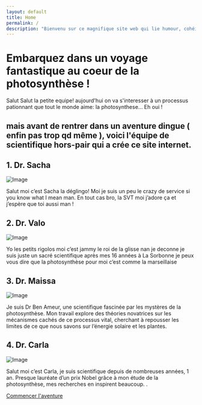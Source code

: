 ```yaml
---
layout: default
title: Home
permalink: /
description: "Bienvenu sur ce magnifique site web qui lie humour, cohéion de groupe et recherche scientique pour expliquer le phénomène de photosynthèse. Ce projet est fait dans le cadre d'une activité D'ES scientifique. Lycée: Saint-Michel de Picpus. Cour: ES SVT. Proffeseure: Mme.Buttay "
---
```


# Embarquez dans un voyage fantastique au coeur de la photosynthèse ! 

Salut Salut la petite equipe!
aujourd'hui on va s'interesser à un processus pationnant que tout le monde aime: la photosynthese... Eh oui ! 

## mais avant de rentrer dans un aventure dingue ( enfin pas trop qd même ), voici l'équipe de scientifique hors-pair qui a crée ce site internet. 


## 1. Dr. Sacha
<div class="container">
  <img src="/laphotosyntheseSVT/sacha.jpeg" alt="Image" class="left-image">
  <p class="right-text">Salut moi c’est Sacha la déglingo! Moi je suis un peu le crazy de service si you know what I mean man. En tout cas bro, la SVT moi j’adore ça et j’espère que toi aussi man !</p>
</div>

## 2. Dr. Valo
<div class="container">
  <img src="/laphotosyntheseSVT/valentine.jpeg" alt="Image" class="left-image">
  <p class="right-text">Yo les petits rigolos moi c’est  jammy le roi de la glisse nan je deconne je suis juste un sacré scientifique après mes 16 années à La Sorbonne je peux vous dire que la photosynthèse pour moi  c’est comme la marseillaise</p>
</div> <!-- Cette <div> était manquante -->

## 3. Dr. Maissa
<div class="container">
  <img src="/la-photosynthese/maissa.jpg" alt="Image" class="left-image">
  <p class="right-text">Je suis Dr Ben Ameur, une scientifique fascinée par les mystères de la photosynthèse. Mon travail explore des théories novatrices sur les mécanismes cachés de ce processus vital, cherchant à repousser les limites de ce que nous savons sur l’énergie solaire et les plantes.</p>
</div>

## 4. Dr. Carla 
<div class="container">
  <img src="/laphotosyntheseSVT/carla.jpg" alt="Image" class="left-image">
  <p class="right-text">Salut moi c’est Carla, je suis scientifique depuis de nombreuses années, 1 an. Presque lauréate d’un prix Nobel grâce à mon étude de la photosynthèse, mes recherches en inspirent beaucoup. .</p>
</div> <!-- Cette <div> était aussi manquante -->

<a href="/laphotosyntheseSVT/page1/" class="btn">Commencer l'aventure</a>